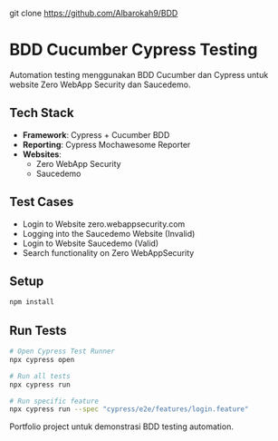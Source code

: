 git clone https://github.com/Albarokah9/BDD
# BDD Cucumber Cypress Testing
Automation testing menggunakan BDD Cucumber dan Cypress untuk website Zero WebApp Security dan Saucedemo.

## Tech Stack
- **Framework**: Cypress + Cucumber BDD
- **Reporting**: Cypress Mochawesome Reporter
- **Websites**: 
  - Zero WebApp Security
  - Saucedemo

## Test Cases
- Login to Website zero.webappsecurity.com
- Logging into the Saucedemo Website (Invalid)
- Login to Website Saucedemo (Valid)
- Search functionality on Zero WebAppSecurity

## Setup
```bash
npm install
```

## Run Tests
```bash
# Open Cypress Test Runner
npx cypress open

# Run all tests
npx cypress run

# Run specific feature
npx cypress run --spec "cypress/e2e/features/login.feature"
```

Portfolio project untuk demonstrasi BDD testing automation.
